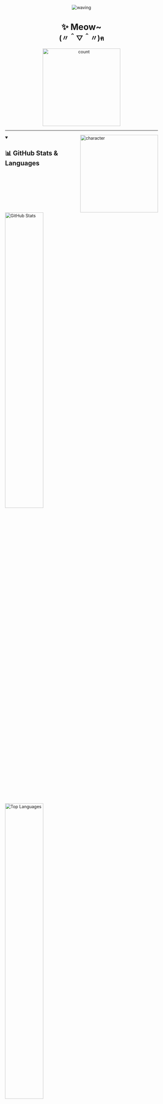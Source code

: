 <p align="center">
  <picture><img src="https://capsule-render.vercel.app/api?type=waving&height=128&color=gradient&section=header" alt="waving"/></picture>
</p>

<h1 align="center">✨ Meow~<br><sub>(〃＾▽＾〃)ฅ</sub></h1>

<p align="center">
  <picture><img src="https://count.getloli.com/@Sn0wo2?name=Sn0wo2&theme=rule34&padding=5&offset=0&align=center&scale=1.5&pixelated=0&darkmode=auto" width="256"  alt="count"/></picture>
</p>

---

<picture><img src="https://char.me0wo.top/character" align="right" width="256"  alt="character"/></picture>

<details open>
  <summary><h2>📊 GitHub Stats & Languages</h2></summary>

<picture>
  <source media="(prefers-color-scheme: dark)" srcset="https://github-readme-stats.vercel.app/api?username=Sn0wo2&include_all_commits=true&count_private=true&show_icons=true&theme=default&hide_border=true&hide_rank=true&icon_color=4493F8&title_color=F0F6FC&text_color=9198A1&bg_color=0D1117&border_radius=16">
  <source media="(prefers-color-scheme: light)" srcset="https://github-readme-stats.vercel.app/api?username=Sn0wo2&include_all_commits=true&count_private=true&show_icons=true&theme=default&hide_border=true&hide_rank=true&icon_color=0969DA&title_color=287DD7&text_color=59636E&bg_color=FFFFFF&border_radius=16">
  <img alt="GitHub Stats" src="https://github-readme-stats.vercel.app/api?username=Sn0wo2&include_all_commits=true&count_private=true&show_icons=true&theme=default&hide_border=true&hide_rank=true&icon_color=0969DA&title_color=287DD7&text_color=59636E&bg_color=FFFFFF&border_radius=16" width="50%" />
</picture>

<picture>
  <source media="(prefers-color-scheme: dark)" srcset="https://github-readme-stats.vercel.app/api/top-langs/?username=Sn0wo2&layout=compact&show_icons=true&theme=default&hide_border=true&hide_rank=true&icon_color=4493F8&title_color=F0F6FC&text_color=9198A1&bg_color=0D1117&border_radius=16">
  <source media="(prefers-color-scheme: light)" srcset="https://github-readme-stats.vercel.app/api/top-langs/?username=Sn0wo2&layout=compact&show_icons=true&theme=default&hide_border=true&hide_rank=true&icon_color=0969DA&title_color=287DD7&text_color=59636E&bg_color=FFFFFF&border_radius=16">
  <img alt="Top Languages" src="https://github-readme-stats.vercel.app/api/top-langs/?username=Sn0wo2&layout=compact&show_icons=true&theme=default&hide_border=true&hide_rank=true&icon_color=0969DA&title_color=287DD7&text_color=59636E&bg_color=FFFFFF&border_radius=16" width="50%" />
</picture>

</details>

---

<details open>
  <summary><h2>🔐 GPG Identity</h2></summary>

- **Key ID**: `CD3A0F19D1FC2932`
- **Fingerprint**: `F632A7DFE5A510ECDD977DA5CD3A0F19D1FC2932`

</details>

---

<details open>
  <summary><h2>🎯 Technical Proficiencies</h2></summary>

<h3>⚙️ Backend Languages, Libraries & Tools</h3>
<div style="width: 80%">
  <picture><img src="https://skills.syvixor.com/api/icons?perline=25&radius=50&i=golang,java,kotlin,python,powershell,bash,rust,csharp,c,cpp,zig,fiber,gin,gorm,springboot,expressjs,hono,fastapi,ktor,dotnet,grpc,nodejs,bun,gnu,maven,gradle,cmake,mysql,sqlite,postgresql,mongodb,oracle,redis,nginx,apache,jenkins,websocket,jwt,hoppscotch,postman,apifox,swagger,navicat" alt="skills"/></picture>
</div>

<h3>🌐 Frontend Languages, Libraries & Tools</h3>
<div style="width: 80%">
  <picture><img src="https://skills.syvixor.com/api/icons?perline=25&radius=50&i=typescript,javascript,dart,markdown,yaml,json,html,sass,css3,css,svg,regex,latex,axios,chartjs,reactjs,reactrouter,nextjs,vuejs,vuepress,canva,windowsappsdk,flutter,vite,pnpm,npm,esbuild,prettier,eslint,jest,edge,chromium" alt="skills"/></picture>
</div>

<h3>☁️ Cloud Services & Infrastructure</h3>
<div style="width: 80%">
  <picture><img src="https://skills.syvixor.com/api/icons?perline=25&radius=50&i=cloudflare,vercel,serverless,github,githubactions,githubpages,googlecloud,ngrok" alt="skills"/></picture>
</div>

<h3>📝 IDEs & Editors</h3>
<div style="width: 80%">
  <picture><img src="https://skills.syvixor.com/api/icons?perline=25&radius=50&i=goland,intellijidea,webstorm,pycharm,windsurf,trae,cursor,visualstudiocode,visualstudio,rider,clion,datagrip,androidstudio,vim,notepadplusplus" alt="skills"/></picture>
</div>

<h3>🤖 AI</h3>
<div style="width: 80%">
  <picture><img src="https://skills.syvixor.com/api/icons?perline=25&radius=50&i=chatgpt,deepseek,claudeai,googlegemini,githubcopilot,grok,microsoftcopilot,kaggle,huggingface" alt="skills"/></picture>
</div>

<h3>📦 Virtualization & Containers</h3>
<div style="width: 80%">
  <picture><img src="https://skills.syvixor.com/api/icons?perline=25&radius=50&i=podman,docker,vmware" alt="skills"/></picture>
</div>

<h3>🔧 Tools</h3>
<div style="width: 80%">
  <picture><img src="https://skills.syvixor.com/api/icons?perline=25&radius=50&i=git,xshell,xftp,veracrypt" alt="skills"/></picture>
</div>

<h3>💻 Operating Systems</h3>
<div style="width: 80%">
  <picture><img src="https://skills.syvixor.com/api/icons?perline=25&radius=50&i=windows,linux,ubuntu,debian,nixos" alt="skills"/></picture>
</div>

<h3>🧩 Others</h3>
<div style="width: 80%">
  <picture><img src="https://skills.syvixor.com/api/icons?perline=25&radius=50&i=bing,steam,replit,googledrive,googlecolaboratory,gmail,obs,adobeillustrator,capcut,slack,stackoverflow,discord,youtube,x,twitter,telegram,curseforge" alt="skills"/></picture>
</div>

<h6 align="center">
  (Tip: Ranked by familiarity)
</h6>

</details>

---

<details open>
  <summary><h2>🐍 Contribution Activity</h2></summary>

<picture>
  <source media="(prefers-color-scheme: dark)" srcset="https://github.com/Sn0wo2/Sn0wo2/raw/refs/heads/out/snake/github-contribution-grid-snake-dark.svg">
  <source media="(prefers-color-scheme: light)" srcset="https://github.com/Sn0wo2/Sn0wo2/raw/refs/heads/out/snake/github-contribution-grid-snake.svg">
  <img alt="Snake" src="https://github.com/Sn0wo2/Sn0wo2/raw/refs/heads/out/snake/github-contribution-grid-snake.svg" />
</picture>

</details>

---

<details open>
  <summary><h2>☕ Support My Work</h2></summary>

[![afdian](https://static.afdiancdn.com/static/img/logo/logo.png)](https://afdian.com/a/Me0wo)

</details>

<p align="center">
  <picture><img src="https://capsule-render.vercel.app/api?type=waving&height=128&color=gradient&section=footer" alt="waving"/></picture>
</p>

